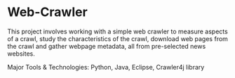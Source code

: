 # Web-Crawler

This project involves working with a simple web crawler to measure aspects of a crawl, study the characteristics of the crawl, download web pages from the crawl and gather webpage metadata, all from pre-selected news websites.

Major Tools & Technologies: Python, Java, Eclipse, Crawler4j library
